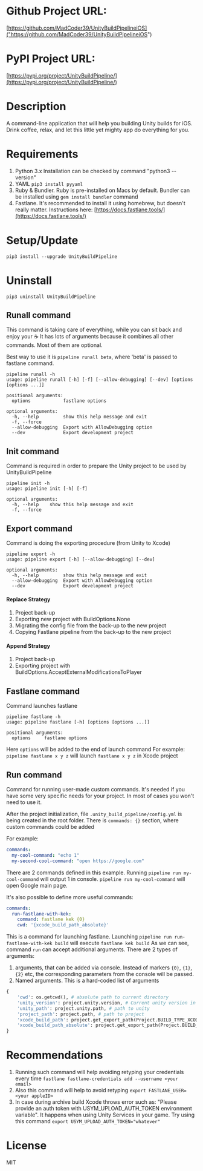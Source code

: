 # Github Project URL:
[https://github.com/MadCoder39/UnityBuildPipelineiOS]("https://github.com/MadCoder39/UnityBuildPipelineiOS")

# PyPI Project URL: 
[https://pypi.org/project/UnityBuildPipeline/](https://pypi.org/project/UnityBuildPipeline/)

# Description
A command-line application that will help you building Unity builds for iOS.
Drink coffee, relax, and let this little yet mighty app do everything for you. 

# Requirements
1. Python 3.x Installation can be checked by command "python3 --version"
2. YAML `pip3 install pyyaml`
3. Ruby & Bundler. Ruby is pre-installed on Macs by default. Bundler can be installed using `gem install bundler` command
4. Fastlane. It's recommended to install it using homebrew, but doesn't really matter. Instructions here: [https://docs.fastlane.tools/](https://docs.fastlane.tools/)


# Setup/Update
```
pip3 install --upgrade UnityBuildPipeline
```
# Uninstall
```
pip3 uninstall UnityBuildPipeline
```

## Runall command 
This command is taking care of everything, while you can sit back and enjoy your :coffee: 
It has lots of arguments because it combines all other commands. Most of them are optional. 

Best way to use it is `pipeline runall beta`, where 'beta' is passed to fastlane command.

```
pipeline runall -h
usage: pipeline runall [-h] [-f] [--allow-debugging] [--dev] [options [options ...]]

positional arguments:
  options            fastlane options

optional arguments:
  -h, --help         show this help message and exit
  -f, --force
  --allow-debugging  Export with AllowDebugging option
  --dev              Export development project
```

## Init command 
Command is required in order to prepare the Unity project to be used by UnityBuildPipeline

```
pipeline init -h
usage: pipeline init [-h] [-f]

optional arguments:
  -h, --help    show this help message and exit
  -f, --force
```

## Export command
Command is doing the exporting procedure (from Unity to Xcode)
```
pipeline export -h
usage: pipeline export [-h] [--allow-debugging] [--dev]

optional arguments:
  -h, --help         show this help message and exit
  --allow-debugging  Export with AllowDebugging option
  --dev              Export development project
```

#### Replace Strategy
1. Project back-up
2. Exporting new project with BuildOptions.None
3. Migrating the config file from the back-up to the new project
4. Copying Fastlane pipeline from the back-up to the new project

#### Append Strategy
1. Project back-up
2. Exporting project with BuildOptions.AcceptExternalModificationsToPlayer

## Fastlane command
Command launches fastlane
```
pipeline fastlane -h
usage: pipeline fastlane [-h] [options [options ...]]

positional arguments:
  options     fastlane options
```
Here `options` will be added to the end of launch command
For example: `pipeline fastlane x y z` will launch `fastlane x y z` in Xcode project

## Run command
Command for running user-made custom commands. It's needed if you have some very specific needs for your project. In most of cases you won't need to use it.

After the project initialization, file `.unity_build_pipeline/config.yml` is being created in the root folder. 
There is `commands: {}` section, where custom commands could be added


For example: 
```yaml
commands:
  my-cool-command: "echo 1"
  my-second-cool-command: "open https://google.com"
```
There are 2 commands defined in this example. Running `pipeline run my-cool-command` will output 1 in console. `pipeline run my-cool-command` will open Google main page. 

It's also possible to define more useful commands:
```yaml
commands:
  run-fastlane-with-kek:
    command: fastlane kek {0}
    cwd: '{xcode_build_path_absolute}'
```
This is a command for launching fastlane. 
Launching `pipeline run run-fastlane-with-kek build` will execute `fastlane kek build`
As we can see, command `run` can accept additional arguments.
There are 2 types of arguments:
 1) arguments, that can be added via console. Instead of markers `{0}`, `{1}`, `{2}` etc, the corresponding parameters from the console will be passed.
 2) Named arguments. This is a hard-coded list of arguments
 ```python
{
     'cwd': os.getcwd(), # absolute path to current directory
     'unity_version': project.unity.version, # Current unity version in project
     'unity_path': project.unity.path, # path to unity
     'project_path': project.path, # path to project
     'xcode_build_path': project.get_export_path(Project.BUILD_TYPE_XCODE, absolute=False), # relative path to xcode build
     'xcode_build_path_absolute': project.get_export_path(Project.BUILD_TYPE_XCODE, absolute=True) # absolute path to xcode build
 }
```
 
# Recommendations
1) Running such command will help avoiding retyping your credentials every time
`fastlane fastlane-credentials add --username <your email>`
2) Also this command will help to avoid retyping `export FASTLANE_USER=<your appleID>`
2) In case during archive build Xcode throws error such as: "Please provide an auth token with USYM_UPLOAD_AUTH_TOKEN environment variable". It happens when using Unity Services in your game. Try using this command `export USYM_UPLOAD_AUTH_TOKEN="whatever"`

# License
MIT